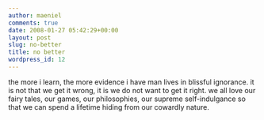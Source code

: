 ```yaml
---
author: maeniel
comments: true
date: 2008-01-27 05:42:29+00:00
layout: post
slug: no-better
title: no better
wordpress_id: 12
---
```


the more i learn, the more evidence i have man lives in blissful ignorance. it is not that we get it wrong, it is we do not want to get it right. we all love our fairy tales, our games, our philosophies, our supreme self-indulgance so that we can spend a lifetime hiding from our cowardly nature.
